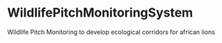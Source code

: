 # WildlifePitchMonitoringSystem
Wildlife Pitch Monitoring to develop ecological corridors for african lions
